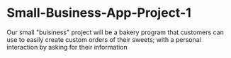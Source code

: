 # Small-Business-App-Project-1
Our small "buisiness" project will be a bakery program that customers can use to easily create custom orders of their sweets; with a personal interaction by asking for their information

